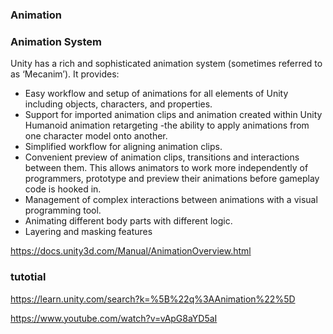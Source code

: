 ### Animation

### Animation System

Unity has a rich and sophisticated animation system (sometimes referred to as ‘Mecanim’). It provides:

- Easy workflow and setup of animations for all elements of Unity including objects, characters, and properties.
- Support for imported animation clips and animation created within Unity Humanoid animation retargeting -the ability to apply animations from one character model onto another.
- Simplified workflow for aligning animation clips.
- Convenient preview of animation clips, transitions and interactions between them. This allows animators to work more independently of programmers, prototype and preview their animations before gameplay code is hooked in.
- Management of complex interactions between animations with a visual programming tool.
- Animating different body parts with different logic.
- Layering and masking features







https://docs.unity3d.com/Manual/AnimationOverview.html

### tutotial
https://learn.unity.com/search?k=%5B%22q%3AAnimation%22%5D

https://www.youtube.com/watch?v=vApG8aYD5aI
